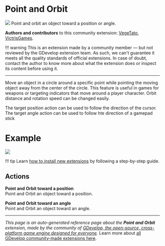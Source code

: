 # Point and Orbit

<img src="https://resources.gdevelop-app.com/assets/Icons/arrow-bottom-right-bold-outline.svg" class="extension-icon"></img>
Point and orbit an object toward a position or angle.

**Authors and contributors** to this community extension: [VegeTato](https://gd.games/VegeTato), [VictrisGames](https://gd.games/VictrisGames).

!!! warning
    This is an extension made by a community member — but not reviewed
    by the GDevelop extension team. As such, we can't guarantee it
    meets all the quality standards of official extensions. In case of
    doubt, contact the author to know more about what the extension
    does or inspect its content before using it.

---

Move an object in a circle around a specific point while pointing the moving object away from the center of the circle.
This feature is useful in games for weapons or targeting indicators that move around a player character.
Orbit distance and rotation speed can be changed easily.

The target position action can be used to follow the direction of the cursor.
The target angle action can be used to follow hte direction of a gamepad stick

# Example
![](https://i.imgur.com/N2KtaMT.png)

!!! tip
    Learn [how to install new extensions](/gdevelop5/extensions/search) by following a step-by-step guide.

## Actions

**Point and Orbit toward a position**  
Point and Orbit an object toward a position.

**Point and Orbit toward an angle**  
Point and Orbit an object toward an angle.



---

*This page is an auto-generated reference page about the **Point and Orbit** extension, made by the community of [GDevelop, the open-source, cross-platform game engine designed for everyone](https://gdevelop.io/).* Learn more about [all GDevelop community-made extensions here](/gdevelop5/extensions).